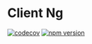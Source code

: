 # Client Ng

[![codecov](https://codecov.io/gh/manniwatch/manniwatch/branch/master/graph/badge.svg?flag=ClientNg)](https://codecov.io/gh/manniwatch/manniwatch/manniwatch/master/packages/client-ng) [![npm version](https://badge.fury.io/js/%40manniwatch%2Fclient-ng.svg)](https://badge.fury.io/js/%40manniwatch%2Fclient-ng)
